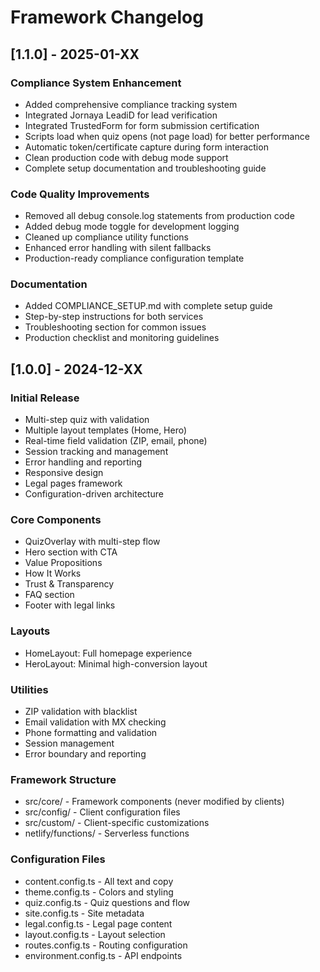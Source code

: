 # Framework Changelog

## [1.1.0] - 2025-01-XX

### Compliance System Enhancement
- Added comprehensive compliance tracking system
- Integrated Jornaya LeadiD for lead verification
- Integrated TrustedForm for form submission certification
- Scripts load when quiz opens (not page load) for better performance
- Automatic token/certificate capture during form interaction
- Clean production code with debug mode support
- Complete setup documentation and troubleshooting guide

### Code Quality Improvements
- Removed all debug console.log statements from production code
- Added debug mode toggle for development logging
- Cleaned up compliance utility functions
- Enhanced error handling with silent fallbacks
- Production-ready compliance configuration template

### Documentation
- Added COMPLIANCE_SETUP.md with complete setup guide
- Step-by-step instructions for both services
- Troubleshooting section for common issues
- Production checklist and monitoring guidelines

## [1.0.0] - 2024-12-XX

### Initial Release
- Multi-step quiz with validation
- Multiple layout templates (Home, Hero)
- Real-time field validation (ZIP, email, phone)
- Session tracking and management
- Error handling and reporting
- Responsive design
- Legal pages framework
- Configuration-driven architecture

### Core Components
- QuizOverlay with multi-step flow
- Hero section with CTA
- Value Propositions
- How It Works
- Trust & Transparency
- FAQ section
- Footer with legal links

### Layouts
- HomeLayout: Full homepage experience
- HeroLayout: Minimal high-conversion layout

### Utilities
- ZIP validation with blacklist
- Email validation with MX checking
- Phone formatting and validation
- Session management
- Error boundary and reporting

### Framework Structure
- src/core/ - Framework components (never modified by clients)
- src/config/ - Client configuration files
- src/custom/ - Client-specific customizations
- netlify/functions/ - Serverless functions

### Configuration Files
- content.config.ts - All text and copy
- theme.config.ts - Colors and styling
- quiz.config.ts - Quiz questions and flow
- site.config.ts - Site metadata
- legal.config.ts - Legal page content
- layout.config.ts - Layout selection
- routes.config.ts - Routing configuration
- environment.config.ts - API endpoints